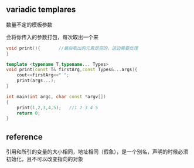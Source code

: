## variadic templares

数量不定的模板参数

会将你传入的参数打包，每次取出一个来

```cpp
void print(){		//最后取出的元素是空的，这边需要处理
}

template <typename T,typename... Types>
void print(const T& firstArg,const Types&...args){
    cout<<firstArg<<" ";
    print(args...);
}

int main(int argc, char const *argv[])
{
    print(1,2,3,4,5);	//1 2 3 4 5
    return 0;
}
```

## reference

 引用和所引的变量的大小相同，地址相同（假象），是一个别名，声明的时候必须初始化，且不可以改变指向的对象

 



